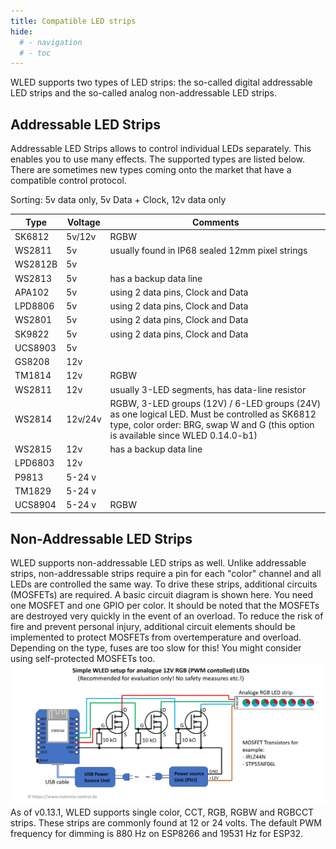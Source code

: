 ```yaml
---
title: Compatible LED strips
hide:
  # - navigation
  # - toc
---
```


WLED supports two types of LED strips: the so-called digital addressable LED strips and the so-called analog non-addressable LED strips.

## Addressable LED Strips

Addressable LED Strips allows to control individual LEDs separately. This enables you to use many effects. The supported types are listed below. There are sometimes new types coming onto the market that have a compatible control protocol.

Sorting: 5v data only, 5v Data + Clock, 12v data only

| Type | Voltage | Comments |
|---|---|---|
SK6812 | 5v/12v | RGBW
WS2811 | 5v | usually found in IP68 sealed 12mm pixel strings
WS2812B | 5v |
WS2813 | 5v | has a backup data line
APA102 | 5v | using 2 data pins, Clock and Data
LPD8806 | 5v | using 2 data pins, Clock and Data
WS2801 | 5v | using 2 data pins, Clock and Data
SK9822 | 5v | using 2 data pins, Clock and Data
UCS8903 | 5v |
GS8208 | 12v |
TM1814 | 12v | RGBW
WS2811 | 12v | usually 3-LED segments, has data-line resistor
WS2814 | 12v/24v | RGBW, 3-LED groups (12V) / 6-LED groups (24V) as one logical LED. Must be controlled as SK6812 type, color order: BRG, swap W and G (this option is available since WLED 0.14.0-b1) 
WS2815 | 12v | has a backup data line
LPD6803 | 12v |
P9813 | 5-24 v |
TM1829 | 5-24 v |
UCS8904 | 5-24 v | RGBW

## Non-Addressable LED Strips

WLED supports non-addressable LED strips as well. Unlike addressable strips, non-addressable strips require a pin for each "color" channel and all LEDs are controlled the same way. To drive these strips, additional circuits (MOSFETs) are required. A basic circuit diagram is shown here. You need one MOSFET and one GPIO per color. It should be noted that the MOSFETs are destroyed very quickly in the event of an overload. To reduce the risk of fire and prevent personal injury, additional circuit elements should be implemented to protect MOSFETs from overtemperature and overload. Depending on the type, fuses are too slow for this! You might consider using self-protected MOSFETs too.
![Controlling analog LED strios](../assets/images/content/pic29.jpg)
As of v0.13.1, WLED supports single color, CCT, RGB, RGBW and RGBCCT strips. These strips are commonly found at 12 or 24 volts.
The default PWM frequency for dimming is 880 Hz on ESP8266 and 19531 Hz for ESP32.
